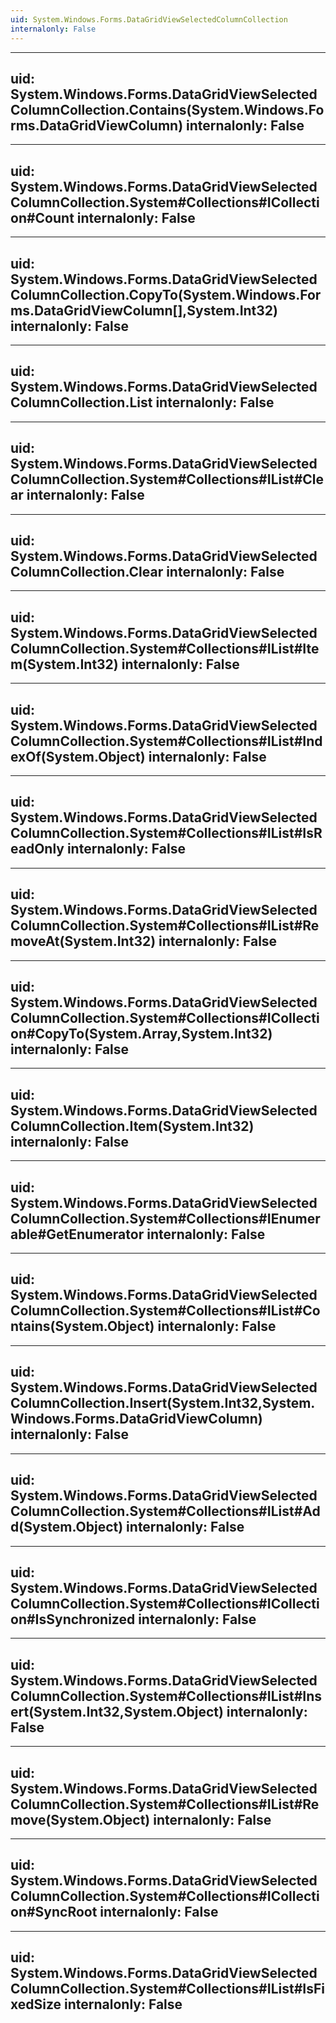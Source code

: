 ```yaml
---
uid: System.Windows.Forms.DataGridViewSelectedColumnCollection
internalonly: False
---
```


---
uid: System.Windows.Forms.DataGridViewSelectedColumnCollection.Contains(System.Windows.Forms.DataGridViewColumn)
internalonly: False
---

---
uid: System.Windows.Forms.DataGridViewSelectedColumnCollection.System#Collections#ICollection#Count
internalonly: False
---

---
uid: System.Windows.Forms.DataGridViewSelectedColumnCollection.CopyTo(System.Windows.Forms.DataGridViewColumn[],System.Int32)
internalonly: False
---

---
uid: System.Windows.Forms.DataGridViewSelectedColumnCollection.List
internalonly: False
---

---
uid: System.Windows.Forms.DataGridViewSelectedColumnCollection.System#Collections#IList#Clear
internalonly: False
---

---
uid: System.Windows.Forms.DataGridViewSelectedColumnCollection.Clear
internalonly: False
---

---
uid: System.Windows.Forms.DataGridViewSelectedColumnCollection.System#Collections#IList#Item(System.Int32)
internalonly: False
---

---
uid: System.Windows.Forms.DataGridViewSelectedColumnCollection.System#Collections#IList#IndexOf(System.Object)
internalonly: False
---

---
uid: System.Windows.Forms.DataGridViewSelectedColumnCollection.System#Collections#IList#IsReadOnly
internalonly: False
---

---
uid: System.Windows.Forms.DataGridViewSelectedColumnCollection.System#Collections#IList#RemoveAt(System.Int32)
internalonly: False
---

---
uid: System.Windows.Forms.DataGridViewSelectedColumnCollection.System#Collections#ICollection#CopyTo(System.Array,System.Int32)
internalonly: False
---

---
uid: System.Windows.Forms.DataGridViewSelectedColumnCollection.Item(System.Int32)
internalonly: False
---

---
uid: System.Windows.Forms.DataGridViewSelectedColumnCollection.System#Collections#IEnumerable#GetEnumerator
internalonly: False
---

---
uid: System.Windows.Forms.DataGridViewSelectedColumnCollection.System#Collections#IList#Contains(System.Object)
internalonly: False
---

---
uid: System.Windows.Forms.DataGridViewSelectedColumnCollection.Insert(System.Int32,System.Windows.Forms.DataGridViewColumn)
internalonly: False
---

---
uid: System.Windows.Forms.DataGridViewSelectedColumnCollection.System#Collections#IList#Add(System.Object)
internalonly: False
---

---
uid: System.Windows.Forms.DataGridViewSelectedColumnCollection.System#Collections#ICollection#IsSynchronized
internalonly: False
---

---
uid: System.Windows.Forms.DataGridViewSelectedColumnCollection.System#Collections#IList#Insert(System.Int32,System.Object)
internalonly: False
---

---
uid: System.Windows.Forms.DataGridViewSelectedColumnCollection.System#Collections#IList#Remove(System.Object)
internalonly: False
---

---
uid: System.Windows.Forms.DataGridViewSelectedColumnCollection.System#Collections#ICollection#SyncRoot
internalonly: False
---

---
uid: System.Windows.Forms.DataGridViewSelectedColumnCollection.System#Collections#IList#IsFixedSize
internalonly: False
---
